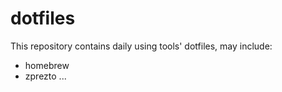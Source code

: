 # dotfiles

This repository contains daily using tools' dotfiles, may include:

- homebrew
- zprezto
...
